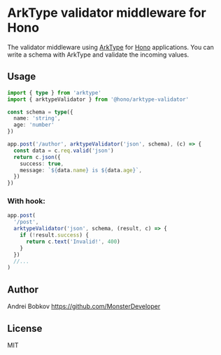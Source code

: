 # ArkType validator middleware for Hono

The validator middleware using [ArkType](https://arktype.io/) for [Hono](https://honojs.dev) applications.
You can write a schema with ArkType and validate the incoming values.

## Usage

```ts
import { type } from 'arktype'
import { arktypeValidator } from '@hono/arktype-validator'

const schema = type({
  name: 'string',
  age: 'number'
})

app.post('/author', arktypeValidator('json', schema), (c) => {
  const data = c.req.valid('json')
  return c.json({
    success: true,
    message: `${data.name} is ${data.age}`,
  })
})
```

### With hook:

```ts
app.post(
  '/post',
  arktypeValidator('json', schema, (result, c) => {
    if (!result.success) {
      return c.text('Invalid!', 400)
    }
  })
  //...
)
```

## Author

Andrei Bobkov <https://github.com/MonsterDeveloper>

## License

MIT
